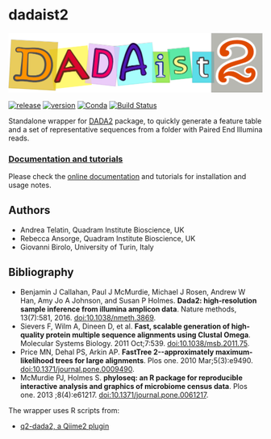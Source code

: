 # dadaist2

[![Dadaist2 logo](docs/dadaist.png)](https://github.com/quadram-institute-bioscience/dadaist2#readme)

[![release](https://img.shields.io/github/v/release/quadram-institute-bioscience/dadaist2?label=github%20release)](https://github.com/quadram-institute-bioscience/dadaist2/releases)
[![version](https://img.shields.io/conda/v/bioconda/dadaist2?label=bioconda)](https://bioconda.github.io/recipes/dadaist2/README.html)
[![Conda](https://img.shields.io/conda/dn/bioconda/dadaist2)](https://bioconda.github.io/recipes/dadaist2/README.html)
[![Build Status](https://www.travis-ci.com/quadram-institute-bioscience/dadaist2.svg?branch=master)](https://www.travis-ci.com/quadram-institute-bioscience/dadaist2)

Standalone wrapper for [DADA2](https://benjjneb.github.io/dada2/index.html) package, to quickly generate a feature table and a
set of representative sequences from a folder with Paired End Illumina reads.

### [Documentation and tutorials](https://quadram-institute-bioscience.github.io/dadaist2)

Please check the [online documentation](https://quadram-institute-bioscience.github.io/dadaist2) and tutorials
for installation and usage notes.

## Authors
* Andrea Telatin, Quadram Institute Bioscience, UK
* Rebecca Ansorge, Quadram Institute Bioscience, UK
* Giovanni Birolo, University of Turin, Italy

## Bibliography
* Benjamin J Callahan, Paul J McMurdie, Michael J Rosen, Andrew W Han, Amy Jo A Johnson, and Susan P Holmes. **Dada2: high-resolution sample inference from illumina amplicon data**. Nature methods, 13(7):581, 2016. [doi:10.1038/nmeth.3869](https://doi.org/doi:10.1038/nmeth.3869).
* Sievers F, Wilm A, Dineen D, et al. **Fast, scalable generation of high-quality protein multiple sequence alignments using Clustal Omega**. Molecular Systems Biology. 2011 Oct;7:539. [doi:10.1038/msb.2011.75](https://doi.org/doi:10.1038/msb.2011.75).
* Price MN, Dehal PS, Arkin AP. **FastTree 2--approximately maximum-likelihood trees for large alignments**. Plos one. 2010 Mar;5(3):e9490. [doi:10.1371/journal.pone.0009490](https://doi.org/doi:10.1371/journal.pone.0009490).
* McMurdie PJ, Holmes S. **phyloseq: an R package for reproducible interactive analysis and graphics of microbiome census data**. Plos one. 2013 ;8(4):e61217. [doi:10.1371/journal.pone.0061217](https://doi.org/doi:10.1371/journal.pone.0061217).

The wrapper uses R scripts from:
* [q2-dada2, a Qiime2 plugin](https://github.com/qiime2/q2-dada2)
